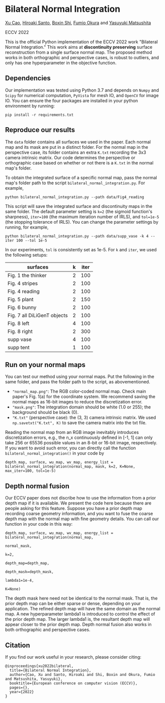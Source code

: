 # Bilateral Normal Integration

[Xu Cao](https://hoshino042.github.io/homepage/), [Hiroaki Santo](https://sites.google.com/view/hiroaki-santo/), [Boxin Shi](http://alumni.media.mit.edu/~shiboxin/), [Fumio Okura](http://cvl.ist.osaka-u.ac.jp/user/okura/) and [Yasuyuki Matsushita](http://www-infobiz.ist.osaka-u.ac.jp/en/member/matsushita/)

ECCV 2022

This is the official Python implementation of the ECCV 2022 work "Bilateral Normal Integration."
This work aims at **discontinuity preserving** surface reconstruction from a single surface normal map.
The proposed method works in both orthographic and perspective cases, is robust to outliers, and only has one hyperparameter in the objective function.

## Dependencies
Our implementation was tested using Python 3.7 and depends on `Numpy` and `Scipy` for numerical computation, `PyVista` for mesh IO, and `OpenCV` for image IO.
You can ensure the four packages are installed in your python environment by running:

 ```
pip install -r requirements.txt
 ```

## Reproduce our results 
The `data` folder contains all surfaces we used in the paper.
Each normal map and its mask are put in a distinct folder.
For the normal map in the perspective case, its folder contains an extra `K.txt` recording the 3x3 camera intrinsic matrix.
Our code determines the perspective or orthographic case based on whether or not there is a `K.txt` in the normal map's folder.

To obtain the integrated surface of a specific normal map, pass the normal map's folder path to the script `bilateral_normal_integration.py`.
For example, 
```
python bilateral_normal_integration.py --path data/Fig4_reading
```
This script will save the integrated surface and discontinuity maps in the same folder.
The default parameter setting is `k=2` (the sigmoid function's sharpness), `iter=100` (the maximum iteration number of IRLS), 
and `tol=1e-5` (the stopping tolerance of IRLS).
You can change the parameter settings by running, for example, 
```
python bilateral_normal_integration.py --path data/supp_vase -k 4 --iter 100 --tol 1e-5
```
In our experiments, `tol` is consistently set as 1e-5.
For `k` and `iter`, we used the following setups:

|  surfaces                     | k | iter|
| ---- | ---- | ---- |
| Fig. 1 the thinker            | 2 | 100 |
| Fig. 4 stripes                | 2 | 100 |
| Fig. 4 reading                | 2 | 100 |
| Fig. 5 plant                  | 2 | 150 |
| Fig. 6 bunny                  | 2 | 100 |
| Fig. 7 all DiLiGenT objects   | 2 | 100 |
| Fig. 8 left                   | 4 | 100 |
| Fig. 8 right                  | 2 | 300 |
| supp vase                     | 4 | 100 |
| supp tent                     | 1 | 100 |


## Run on your normal maps
You can test our method using your normal maps.
Put the following in the same folder, and pass the folder path to the script, as abovementioned.

- `"normal_map.png"`: The RGB color-coded normal map. Check main paper's Fig. 1(a) for the coordinate system. 
We recommend saving the normal maps as 16-bit images to reduce the discretization error.
- `"mask.png"`: The integration domain should be white (1.0 or 255); the background should be black (0).
- `"K.txt"` (perspective case): the (3, 3) camera intrinsic matrix. We used `np.savetxt("K.txt", K)` to save the camera matrix into the txt file.

Reading the normal map from an RGB image inevitably introduces discretization errors, e.g., 
the n_x continuously defined in [-1, 1] can only take 256 or 65536 possible values in an 8-bit or 16-bit image, respectively.
If you want to avoid such error, you can directly call the function ``bilateral_normal_integration()`` in your code by

```
depth_map, surface, wu_map, wv_map, energy_list = bilateral_normal_integration(normal_map, mask, k=2, K=None, max_iter=100, tol=1e-5)
```

## Depth normal fusion
Our ECCV paper does not discribe how to use the information from a prior depth map if it is available.
We present the code here because there are people asking for this feature.
Suppose you have a prior depth map recording coarse geometry information, and you want to fuse the coarse depth map with the normal map with fine geometry details.
You can call our function in your code in this way:
```
depth_map, surface, wu_map, wv_map, energy_list = bilateral_normal_integration(normal_map, 
                                                                               normal_mask, 
                                                                               k=2, 
                                                                               depth_map=depth_map,
                                                                               depth_mask=depth_mask,
                                                                               lambda1=1e-4,
                                                                               K=None)
```
The depth mask here need not be identical to the normal mask. That is, the prior depth map can be either sparse or dense,
depending on your application.
The refined depth map will have the same domain as the normal map.
A new hyperparameter lambda1 is introduced to control the effect of the prior depth map.
The larger lambda1 is, the resultant depth map will appear closer to the prior depth map.
Depth normal fusion also works in both orthographic and perspective cases.

## Citation
If you find our work useful in your research, please consider citing:
```
@inproceedings{xu2022bilateral,
  title={Bilateral Normal Integration},
  author={Cao, Xu and Santo, Hiroaki and Shi, Boxin and Okura, Fumio and Matsushita, Yasuyuki},
  booktitle={European conference on computer vision (ECCV)},
  pages={},
  year={2022}
}
```